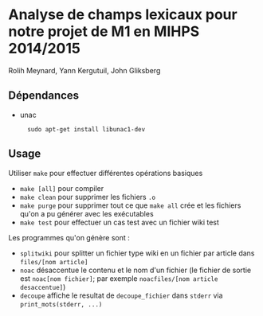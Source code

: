 Analyse de champs lexicaux pour notre projet de M1 en MIHPS 2014/2015
=====================================================================

Rolih Meynard, Yann Kergutuil, John Gliksberg

Dépendances
-----------

- unac

		sudo apt-get install libunac1-dev

Usage
-----

Utiliser `make` pour effectuer différentes opérations basiques

- `make [all]` pour compiler
- `make clean` pour supprimer les fichiers `.o`
- `make purge` pour supprimer tout ce que `make all` crée et
  les fichiers qu'on a pu générer avec les exécutables
- `make test` pour effectuer un cas test avec un fichier wiki test

Les programmes qu'on génère sont :

- `splitwiki` pour splitter un fichier type wiki en un fichier par
  article dans `files/[nom article]`
- `noac` désaccentue le contenu et le nom d'un fichier (le fichier
  de sortie est `noac[nom fichier]`;
  par exemple `noacfiles/[nom article desaccentue]`)
- `decoupe` affiche le resultat de `decoupe_fichier` dans `stderr`
  via `print_mots(stderr, ...)`
